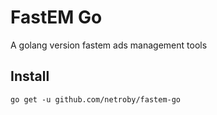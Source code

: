 # FastEM Go

A golang version fastem ads management tools


## Install

```
go get -u github.com/netroby/fastem-go
```

